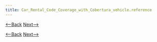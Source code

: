 ```yaml
---
title: Car_Rental_Code_Coverage_with_Cobertura_vehicle.reference
---
```

[<--Back]({{site.pagesurl}}/Car_Rental_Code_Coverage_with_Cobertura_vehicle.configuration)  [Next-->]({{site.pagesurl}}/Car_Rental_Code_Coverage_with_Cobertura_vehicle.validation)


[<--Back]({{site.pagesurl}}/Car_Rental_Code_Coverage_with_Cobertura_vehicle.configuration)  [Next-->]({{site.pagesurl}}/Car_Rental_Code_Coverage_with_Cobertura_vehicle.validation)
